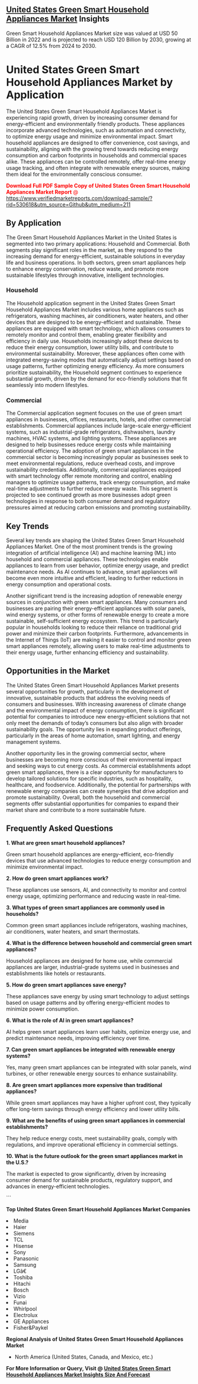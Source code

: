 <h2><a href="https://www.verifiedmarketreports.com/download-sample/?rid=530618&amp;utm_source=Github&amp;utm_medium=211" target="_blank">United States Green Smart Household Appliances Market</a> Insights</h2><p>Green Smart Household Appliances Market size was valued at USD 50 Billion in 2022 and is projected to reach USD 120 Billion by 2030, growing at a CAGR of 12.5% from 2024 to 2030.</p><p><h1>United States Green Smart Household Appliances Market by Application</h1><p>The United States Green Smart Household Appliances Market is experiencing rapid growth, driven by increasing consumer demand for energy-efficient and environmentally friendly products. These appliances incorporate advanced technologies, such as automation and connectivity, to optimize energy usage and minimize environmental impact. Smart household appliances are designed to offer convenience, cost savings, and sustainability, aligning with the growing trend towards reducing energy consumption and carbon footprints in households and commercial spaces alike. These appliances can be controlled remotely, offer real-time energy usage tracking, and often integrate with renewable energy sources, making them ideal for the environmentally conscious consumer.</p><p><p><span class=""><span style="color: #ff0000;"><strong>Download Full PDF Sample Copy of United States Green Smart Household Appliances Market Report</strong> @ </span><a href="https://www.verifiedmarketreports.com/download-sample/?rid=530618&amp;utm_source=Github&amp;utm_medium=211" target="_blank">https://www.verifiedmarketreports.com/download-sample/?rid=530618&amp;utm_source=Github&amp;utm_medium=211</a></span></p></p><h2>By Application</h2><p>The Green Smart Household Appliances Market in the United States is segmented into two primary applications: Household and Commercial. Both segments play significant roles in the market, as they respond to the increasing demand for energy-efficient, sustainable solutions in everyday life and business operations. In both sectors, green smart appliances help to enhance energy conservation, reduce waste, and promote more sustainable lifestyles through innovative, intelligent technologies.</p><h3>Household</h3><p>The Household application segment in the United States Green Smart Household Appliances Market includes various home appliances such as refrigerators, washing machines, air conditioners, water heaters, and other devices that are designed to be energy-efficient and sustainable. These appliances are equipped with smart technology, which allows consumers to remotely monitor and control them, enabling greater flexibility and efficiency in daily use. Households increasingly adopt these devices to reduce their energy consumption, lower utility bills, and contribute to environmental sustainability. Moreover, these appliances often come with integrated energy-saving modes that automatically adjust settings based on usage patterns, further optimizing energy efficiency. As more consumers prioritize sustainability, the Household segment continues to experience substantial growth, driven by the demand for eco-friendly solutions that fit seamlessly into modern lifestyles.</p><h3>Commercial</h3><p>The Commercial application segment focuses on the use of green smart appliances in businesses, offices, restaurants, hotels, and other commercial establishments. Commercial appliances include large-scale energy-efficient systems, such as industrial-grade refrigerators, dishwashers, laundry machines, HVAC systems, and lighting systems. These appliances are designed to help businesses reduce energy costs while maintaining operational efficiency. The adoption of green smart appliances in the commercial sector is becoming increasingly popular as businesses seek to meet environmental regulations, reduce overhead costs, and improve sustainability credentials. Additionally, commercial appliances equipped with smart technology offer remote monitoring and control, enabling managers to optimize usage patterns, track energy consumption, and make real-time adjustments to further reduce energy waste. This segment is projected to see continued growth as more businesses adopt green technologies in response to both consumer demand and regulatory pressures aimed at reducing carbon emissions and promoting sustainability.</p><h2>Key Trends</h2><p>Several key trends are shaping the United States Green Smart Household Appliances Market. One of the most prominent trends is the growing integration of artificial intelligence (AI) and machine learning (ML) into household and commercial appliances. These technologies enable appliances to learn from user behavior, optimize energy usage, and predict maintenance needs. As AI continues to advance, smart appliances will become even more intuitive and efficient, leading to further reductions in energy consumption and operational costs.</p><p>Another significant trend is the increasing adoption of renewable energy sources in conjunction with green smart appliances. Many consumers and businesses are pairing their energy-efficient appliances with solar panels, wind energy systems, or other forms of renewable energy to create a more sustainable, self-sufficient energy ecosystem. This trend is particularly popular in households looking to reduce their reliance on traditional grid power and minimize their carbon footprints. Furthermore, advancements in the Internet of Things (IoT) are making it easier to control and monitor green smart appliances remotely, allowing users to make real-time adjustments to their energy usage, further enhancing efficiency and sustainability.</p><h2>Opportunities in the Market</h2><p>The United States Green Smart Household Appliances Market presents several opportunities for growth, particularly in the development of innovative, sustainable products that address the evolving needs of consumers and businesses. With increasing awareness of climate change and the environmental impact of energy consumption, there is significant potential for companies to introduce new energy-efficient solutions that not only meet the demands of today’s consumers but also align with broader sustainability goals. The opportunity lies in expanding product offerings, particularly in the areas of home automation, smart lighting, and energy management systems.</p><p>Another opportunity lies in the growing commercial sector, where businesses are becoming more conscious of their environmental impact and seeking ways to cut energy costs. As commercial establishments adopt green smart appliances, there is a clear opportunity for manufacturers to develop tailored solutions for specific industries, such as hospitality, healthcare, and foodservice. Additionally, the potential for partnerships with renewable energy companies can create synergies that drive adoption and promote sustainability. Overall, both the household and commercial segments offer substantial opportunities for companies to expand their market share and contribute to a more sustainable future.</p><h2>Frequently Asked Questions</h2><p><b>1. What are green smart household appliances?</b></p><p>Green smart household appliances are energy-efficient, eco-friendly devices that use advanced technologies to reduce energy consumption and minimize environmental impact.</p><p><b>2. How do green smart appliances work?</b></p><p>These appliances use sensors, AI, and connectivity to monitor and control energy usage, optimizing performance and reducing waste in real-time.</p><p><b>3. What types of green smart appliances are commonly used in households?</b></p><p>Common green smart appliances include refrigerators, washing machines, air conditioners, water heaters, and smart thermostats.</p><p><b>4. What is the difference between household and commercial green smart appliances?</b></p><p>Household appliances are designed for home use, while commercial appliances are larger, industrial-grade systems used in businesses and establishments like hotels or restaurants.</p><p><b>5. How do green smart appliances save energy?</b></p><p>These appliances save energy by using smart technology to adjust settings based on usage patterns and by offering energy-efficient modes to minimize power consumption.</p><p><b>6. What is the role of AI in green smart appliances?</b></p><p>AI helps green smart appliances learn user habits, optimize energy use, and predict maintenance needs, improving efficiency over time.</p><p><b>7. Can green smart appliances be integrated with renewable energy systems?</b></p><p>Yes, many green smart appliances can be integrated with solar panels, wind turbines, or other renewable energy sources to enhance sustainability.</p><p><b>8. Are green smart appliances more expensive than traditional appliances?</b></p><p>While green smart appliances may have a higher upfront cost, they typically offer long-term savings through energy efficiency and lower utility bills.</p><p><b>9. What are the benefits of using green smart appliances in commercial establishments?</b></p><p>They help reduce energy costs, meet sustainability goals, comply with regulations, and improve operational efficiency in commercial settings.</p><p><b>10. What is the future outlook for the green smart appliances market in the U.S.?</b></p><p>The market is expected to grow significantly, driven by increasing consumer demand for sustainable products, regulatory support, and advances in energy-efficient technologies.</p>```</p><p><strong>Top United States Green Smart Household Appliances Market Companies</strong></p><div data-test-id=""><p><li>Media</li><li> Haier</li><li> Siemens</li><li> TCL</li><li> Hisense</li><li> Sony</li><li> Panasonic</li><li> Samsung</li><li> LGã€</li><li> Toshiba</li><li> Hitachi</li><li> Bosch</li><li> Vizio</li><li> Funai</li><li> Whirlpool</li><li> Electrolux</li><li> GE Appliances</li><li> Fisher&Paykel</li></p><div><strong>Regional Analysis of&nbsp;United States Green Smart Household Appliances Market</strong></div><ul><li dir="ltr"><p dir="ltr">North America&nbsp;(United States, Canada, and Mexico, etc.)</p></li></ul><p><strong>For More Information or Query, Visit @&nbsp;</strong><strong><a href="https://www.verifiedmarketreports.com/product/green-smart-household-appliances-market/?utm_source=Github&amp;utm_medium=211" target="_blank">United States Green Smart Household Appliances Market Insights Size And Forecast</a></strong></p></div>
